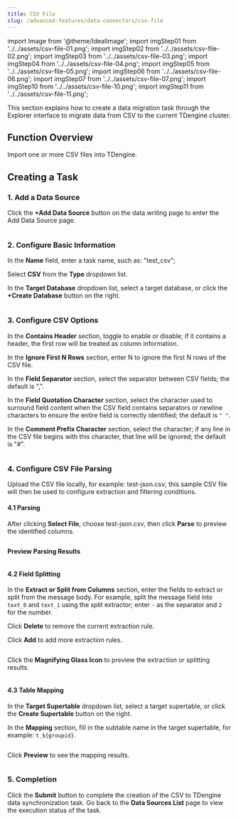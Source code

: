 ```yaml
---
title: CSV File
slug: /advanced-features/data-connectors/csv-file
---
```


import Image from '@theme/IdealImage';
import imgStep01 from '../../assets/csv-file-01.png';
import imgStep02 from '../../assets/csv-file-02.png';
import imgStep03 from '../../assets/csv-file-03.png';
import imgStep04 from '../../assets/csv-file-04.png';
import imgStep05 from '../../assets/csv-file-05.png';
import imgStep06 from '../../assets/csv-file-06.png';
import imgStep07 from '../../assets/csv-file-07.png';
import imgStep10 from '../../assets/csv-file-10.png';
import imgStep11 from '../../assets/csv-file-11.png';

This section explains how to create a data migration task through the Explorer interface to migrate data from CSV to the current TDengine cluster.

## Function Overview

Import one or more CSV files into TDengine.

## Creating a Task

### 1. Add a Data Source

Click the **+Add Data Source** button on the data writing page to enter the Add Data Source page.

<figure>
<Image img={imgStep01} alt=""/>
</figure>

### 2. Configure Basic Information

In the **Name** field, enter a task name, such as: "test_csv";

Select **CSV** from the **Type** dropdown list.

In the **Target Database** dropdown list, select a target database, or click the **+Create Database** button on the right.

<figure>
<Image img={imgStep02} alt=""/>
</figure>

### 3. Configure CSV Options

In the **Contains Header** section, toggle to enable or disable; if it contains a header, the first row will be treated as column information.

In the **Ignore First N Rows** section, enter N to ignore the first N rows of the CSV file.

In the **Field Separator** section, select the separator between CSV fields; the default is ",".

In the **Field Quotation Character** section, select the character used to surround field content when the CSV field contains separators or newline characters to ensure the entire field is correctly identified; the default is `" "`.

In the **Comment Prefix Character** section, select the character; if any line in the CSV file begins with this character, that line will be ignored; the default is "#".

<figure>
<Image img={imgStep03} alt=""/>
</figure>

### 4. Configure CSV File Parsing

Upload the CSV file locally, for example: test-json.csv; this sample CSV file will then be used to configure extraction and filtering conditions.

#### 4.1 Parsing

After clicking **Select File**, choose test-json.csv, then click **Parse** to preview the identified columns.

<figure>
<Image img={imgStep04} alt=""/>
</figure>

**Preview Parsing Results**

<figure>
<Image img={imgStep05} alt=""/>
</figure>

#### 4.2 Field Splitting

In the **Extract or Split from Columns** section, enter the fields to extract or split from the message body. For example, split the message field into `text_0` and `text_1` using the split extractor; enter `-` as the separator and `2` for the number.

Click **Delete** to remove the current extraction rule.

Click **Add** to add more extraction rules.

<figure>
<Image img={imgStep06} alt=""/>
</figure>

Click the **Magnifying Glass Icon** to preview the extraction or splitting results.

<figure>
<Image img={imgStep07} alt=""/>
</figure>

<!-- In the **Filtering** section, enter filtering conditions, such as: `id != 1`, so that only data where id is not 1 will be written to TDengine.
Click **Delete** to remove the current filtering rule.

![csv-08.png](../../assets/csv-file-08.png)

Click the **Magnifying Glass Icon** to preview the filtering results.

![csv-09.png](../../assets/csv-file-09.png) -->

#### 4.3 Table Mapping

In the **Target Supertable** dropdown list, select a target supertable, or click the **Create Supertable** button on the right.

In the **Mapping** section, fill in the subtable name in the target supertable, for example: `t_${groupid}`.

<figure>
<Image img={imgStep10} alt=""/>
</figure>

Click **Preview** to see the mapping results.

<figure>
<Image img={imgStep11} alt=""/>
</figure>

### 5. Completion

Click the **Submit** button to complete the creation of the CSV to TDengine data synchronization task. Go back to the **Data Sources List** page to view the execution status of the task.

